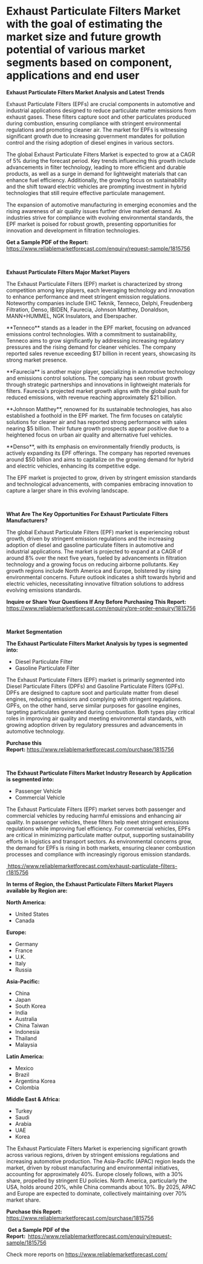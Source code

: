 <p><h1>Exhaust Particulate Filters Market with the goal of estimating the market size and future growth potential of various market segments based on component, applications and end user</h1></p><p><strong>Exhaust Particulate Filters Market Analysis and Latest Trends</strong></p>
<p><p>Exhaust Particulate Filters (EPFs) are crucial components in automotive and industrial applications designed to reduce particulate matter emissions from exhaust gases. These filters capture soot and other particulates produced during combustion, ensuring compliance with stringent environmental regulations and promoting cleaner air. The market for EPFs is witnessing significant growth due to increasing government mandates for pollution control and the rising adoption of diesel engines in various sectors.</p><p>The global Exhaust Particulate Filters Market is expected to grow at a CAGR of 5% during the forecast period. Key trends influencing this growth include advancements in filter technology, leading to more efficient and durable products, as well as a surge in demand for lightweight materials that can enhance fuel efficiency. Additionally, the growing focus on sustainability and the shift toward electric vehicles are prompting investment in hybrid technologies that still require effective particulate management.</p><p>The expansion of automotive manufacturing in emerging economies and the rising awareness of air quality issues further drive market demand. As industries strive for compliance with evolving environmental standards, the EPF market is poised for robust growth, presenting opportunities for innovation and development in filtration technologies.</p></p>
<p><strong>Get a Sample PDF of the Report:&nbsp;</strong> <a href="https://www.reliablemarketforecast.com/enquiry/request-sample/1815756?utm_campaign=2219&utm_medium=2&utm_source=Github&utm_content=ia&utm_term=19022025&utm_id=exhaust-particulate-filters">https://www.reliablemarketforecast.com/enquiry/request-sample/1815756</a></p>
<p>&nbsp;</p>
<p><strong>Exhaust Particulate Filters Major Market Players</strong></p>
<p><p>The Exhaust Particulate Filters (EPF) market is characterized by strong competition among key players, each leveraging technology and innovation to enhance performance and meet stringent emission regulations. Noteworthy companies include EHC Teknik, Tenneco, Delphi, Freudenberg Filtration, Denso, IBIDEN, Faurecia, Johnson Matthey, Donaldson, MANN+HUMMEL, NGK Insulators, and Eberspacher.</p><p>**Tenneco** stands as a leader in the EPF market, focusing on advanced emissions control technologies. With a commitment to sustainability, Tenneco aims to grow significantly by addressing increasing regulatory pressures and the rising demand for cleaner vehicles. The company reported sales revenue exceeding $17 billion in recent years, showcasing its strong market presence.</p><p>**Faurecia** is another major player, specializing in automotive technology and emissions control solutions. The company has seen robust growth through strategic partnerships and innovations in lightweight materials for filters. Faurecia's projected market growth aligns with the global push for reduced emissions, with revenue reaching approximately $21 billion.</p><p>**Johnson Matthey**, renowned for its sustainable technologies, has also established a foothold in the EPF market. The firm focuses on catalytic solutions for cleaner air and has reported strong performance with sales nearing $5 billion. Their future growth prospects appear positive due to a heightened focus on urban air quality and alternative fuel vehicles.</p><p>**Denso**, with its emphasis on environmentally friendly products, is actively expanding its EPF offerings. The company has reported revenues around $50 billion and aims to capitalize on the growing demand for hybrid and electric vehicles, enhancing its competitive edge.</p><p>The EPF market is projected to grow, driven by stringent emission standards and technological advancements, with companies embracing innovation to capture a larger share in this evolving landscape.</p></p>
<p>&nbsp;</p>
<p><strong>What Are The Key Opportunities For Exhaust Particulate Filters Manufacturers?</strong></p>
<p><p>The global Exhaust Particulate Filters (EPF) market is experiencing robust growth, driven by stringent emission regulations and the increasing adoption of diesel and gasoline particulate filters in automotive and industrial applications. The market is projected to expand at a CAGR of around 8% over the next five years, fueled by advancements in filtration technology and a growing focus on reducing airborne pollutants. Key growth regions include North America and Europe, bolstered by rising environmental concerns. Future outlook indicates a shift towards hybrid and electric vehicles, necessitating innovative filtration solutions to address evolving emissions standards.</p></p>
<p><strong>Inquire or Share Your Questions If Any Before Purchasing This Report:</strong> <a href="https://www.reliablemarketforecast.com/enquiry/pre-order-enquiry/1815756?utm_campaign=2219&utm_medium=2&utm_source=Github&utm_content=ia&utm_term=19022025&utm_id=exhaust-particulate-filters">https://www.reliablemarketforecast.com/enquiry/pre-order-enquiry/1815756</a></p>
<p>&nbsp;</p>
<p><strong>Market Segmentation</strong></p>
<p><strong>The Exhaust Particulate Filters Market Analysis by types is segmented into:</strong></p>
<p><ul><li>Diesel Particulate Filter</li><li>Gasoline Particulate Filter</li></ul></p>
<p><p>The Exhaust Particulate Filters (EPF) market is primarily segmented into Diesel Particulate Filters (DPFs) and Gasoline Particulate Filters (GPFs). DPFs are designed to capture soot and particulate matter from diesel engines, reducing emissions and complying with stringent regulations. GPFs, on the other hand, serve similar purposes for gasoline engines, targeting particulates generated during combustion. Both types play critical roles in improving air quality and meeting environmental standards, with growing adoption driven by regulatory pressures and advancements in automotive technology.</p></p>
<p><strong>Purchase this Report:&nbsp;</strong><a href="https://www.reliablemarketforecast.com/purchase/1815756?utm_campaign=2219&utm_medium=2&utm_source=Github&utm_content=ia&utm_term=19022025&utm_id=exhaust-particulate-filters">https://www.reliablemarketforecast.com/purchase/1815756</a></p>
<p>&nbsp;</p>
<p><strong>The Exhaust Particulate Filters Market Industry Research by Application is segmented into:</strong></p>
<p><ul><li>Passenger Vehicle</li><li>Commercial Vehicle</li></ul></p>
<p><p>The Exhaust Particulate Filters (EPF) market serves both passenger and commercial vehicles by reducing harmful emissions and enhancing air quality. In passenger vehicles, these filters help meet stringent emissions regulations while improving fuel efficiency. For commercial vehicles, EPFs are critical in minimizing particulate matter output, supporting sustainability efforts in logistics and transport sectors. As environmental concerns grow, the demand for EPFs is rising in both markets, ensuring cleaner combustion processes and compliance with increasingly rigorous emission standards.</p></p>
<p><a href="https://www.reliablemarketforecast.com/exhaust-particulate-filters-r1815756?utm_campaign=2219&utm_medium=2&utm_source=Github&utm_content=ia&utm_term=19022025&utm_id=exhaust-particulate-filters">&nbsp;https://www.reliablemarketforecast.com/exhaust-particulate-filters-r1815756</a></p>
<p><strong>In terms of Region, the Exhaust Particulate Filters Market Players available by Region are:</strong></p>
<p>
    <p> <strong> North America: </strong>
        <ul>
            <li>United States</li>
            <li>Canada</li>
        </ul>
        </p> 
    <p> <strong> Europe: </strong>
        <ul>
            <li>Germany</li>
            <li>France</li>
            <li>U.K.</li>
            <li>Italy</li>
            <li>Russia</li>
        </ul>
        </p> 
    <p> <strong> Asia-Pacific: </strong>
        <ul>
            <li>China</li>
            <li>Japan</li>
            <li>South Korea</li>
            <li>India</li>
            <li>Australia</li>
            <li>China Taiwan</li>
            <li>Indonesia</li>
            <li>Thailand</li>
            <li>Malaysia</li>
        </ul>
        </p> 
    <p> <strong> Latin America: </strong>
        <ul>
            <li>Mexico</li>
            <li>Brazil</li>
            <li>Argentina Korea</li>
            <li>Colombia</li>
        </ul>
        </p> 
    <p> <strong> Middle East & Africa: </strong>
        <ul>
            <li>Turkey</li>
            <li>Saudi</li>
            <li>Arabia</li>
            <li>UAE</li>
            <li>Korea</li>
        </ul>
    </p>
    </p>
<p><p>The Exhaust Particulate Filters Market is experiencing significant growth across various regions, driven by stringent emissions regulations and increasing automotive production. The Asia-Pacific (APAC) region leads the market, driven by robust manufacturing and environmental initiatives, accounting for approximately 40%. Europe closely follows, with a 30% share, propelled by stringent EU policies. North America, particularly the USA, holds around 20%, while China commands about 10%. By 2025, APAC and Europe are expected to dominate, collectively maintaining over 70% market share.</p></p>
<p><strong>Purchase this Report: </strong><a href="https://www.reliablemarketforecast.com/purchase/1815756?utm_campaign=2219&utm_medium=2&utm_source=Github&utm_content=ia&utm_term=19022025&utm_id=exhaust-particulate-filters">https://www.reliablemarketforecast.com/purchase/1815756</a></p>
<p>&nbsp;<strong>Get a Sample PDF of the Report:&nbsp;&nbsp;</strong><a href="https://www.reliablemarketforecast.com/enquiry/request-sample/1815756?utm_campaign=2219&utm_medium=2&utm_source=Github&utm_content=ia&utm_term=19022025&utm_id=exhaust-particulate-filters">https://www.reliablemarketforecast.com/enquiry/request-sample/1815756</a></p>
<p><strong></strong></p>
<p>Check more reports on <a href="https://www.reliablemarketforecast.com/?utm_campaign=2219&utm_medium=2&utm_source=Github&utm_content=ia&utm_term=19022025&utm_id=exhaust-particulate-filters">https://www.reliablemarketforecast.com/</a></p>